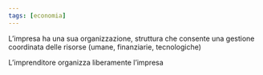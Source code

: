 ```yaml
---
tags: [economia]
---
```

L’impresa ha una sua organizzazione, struttura che consente una gestione coordinata delle risorse (umane, finanziarie, tecnologiche)  

L’imprenditore organizza liberamente l’impresa